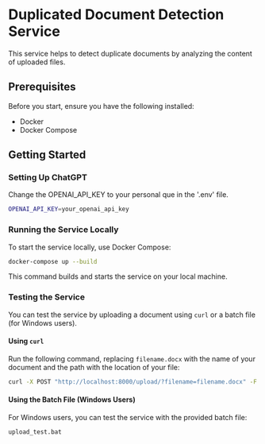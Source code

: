 
# Duplicated Document Detection Service

This service helps to detect duplicate documents by analyzing the content of uploaded files.

## Prerequisites

Before you start, ensure you have the following installed:

- Docker
- Docker Compose

## Getting Started
### Setting Up ChatGPT

Change the OPENAI_API_KEY to your personal que in the '.env' file.

```bash
OPENAI_API_KEY=your_openai_api_key
```

### Running the Service Locally

To start the service locally, use Docker Compose:

```bash
docker-compose up --build
```

This command builds and starts the service on your local machine.

### Testing the Service

You can test the service by uploading a document using `curl` or a batch file (for Windows users).

#### Using `curl`

Run the following command, replacing `filename.docx` with the name of your document and the path with the location of your file:

```bash
curl -X POST "http://localhost:8000/upload/?filename=filename.docx" -F "file=@/path/to/your/file.docx"
```

#### Using the Batch File (Windows Users)

For Windows users, you can test the service with the provided batch file:

```bash
upload_test.bat
```
